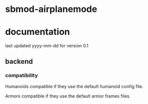 # sbmod-airplanemode
# documentation
last updated yyyy-mm-dd for version 0.1

## backend
### compatibility

Humanoids compatible if they use the default humanoid config file.

Armors compatible if they use the default armor frames files.
